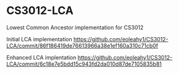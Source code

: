# CS3012-LCA
Lowest Common Ancestor implementation for CS3012

Initial LCA implementation https://github.com/eoleahy1/CS3012-LCA/commit/86f186419de76613966a38e1ef160a310c71cb0f

Enhanced LCA implentation https://github.com/eoleahy1/CS3012-LCA/commit/6c18e7e5bdd15c943fd2da010d87de7105835b81
